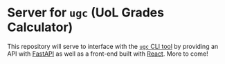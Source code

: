 # Server for `ugc` (UoL Grades Calculator)

This repository will serve to interface with the [`ugc` CLI tool](https://github.com/sglavoie/uol-grades-calculator) by providing an API with [FastAPI](https://fastapi.tiangolo.com/) as well as a front-end built with [React](https://reactjs.org/). More to come!
